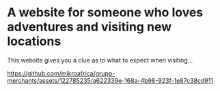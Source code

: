 # A website for someone who loves adventures and visiting new locations

This website gives you a clue as to what to expect when visiting...


https://github.com/mikroafrica/grupp-merchants/assets/122785235/a622339e-168a-4b98-923f-1e87c38cd911

